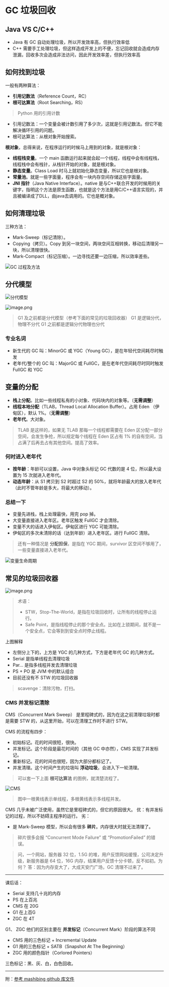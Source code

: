 # GC 垃圾回收

## Java VS C/C++

- Java 有 GC 自动处理垃圾，所以开发效率高，但执行效率低
- C++ 需要手工处理垃圾，但这样造成开发上的不便，忘记回收就会造成内存泄漏，回收多次会造成非法访问，因此开发效率差，但执行效率高

## 如何找到垃圾

一般有两种算法：

- **引用记数法**（Reference Count，RC）
- **根可达算法**（Root Searching，RS）

> Python 用的引用计数

- 引用记数法：一个变量会被计数引用了多少次，这就是引用记数法。但它不能解决循环引用的问题。
- 根可达算法：从根对象开始搜索。

**根对象**，总得来说，在程序运行的时候马上用到的对象，就是根对象：

- **线程栈变量**。一个 main 函数运行起来就会起一个线程，线程中会有线程栈，线程栈中会有栈针，从栈针开始的对象，就是根对象。
- **静态变量**。Class Load 时马上就初始化静态变量，所以它也是根对象。
- **常量池**。就是一些字面量，程序会有一块内存空间存储这些字面量。
- **JNI 指针**（Java Native Interface）。native 是与C++联合开发的时候用的关键字，指明这个方法是原生函数，也就是这个方法是用C/C++语言实现的，并且被编译成了DLL，由java去调用的。它也是概对象。

## 如何清理垃圾

三种方法：

- Mark-Sweep（标记清除）。
- Copying（拷贝）。Copy 到另一块空间，两块空间互相转换，移动后清理另一块，所以清理很快。
- Mark-Compact（标记压缩）。一边寻找还要一边压缩，所以效率差些。

![GC 过程及方法](/assets/interview_gc.png)

## 分代模型

 ![分代模型](/assets/interview_gc_generation.png)

![image.png](/assets/interview_gc_obj_lifecycle.png)

> G1 及之前都是分代模型（参考下面的常见的垃圾回收器）
> G1 是逻辑分代，物理不分代
> G1 之前都是逻辑分代物理也分代

### 专业名词

- 新生代的 GC 叫：MinorGC 或 YGC（Young GC），是在年轻代空间耗尽时触发
- 老年代/整个的 GC 叫：MajorGC 或 FullGC，是在老年代空间耗尽时同时触发 FullGC 和 YGC

## 变量的分配

- **栈上分配**。比如一些线程私有的小对象、代码块内的对象等。（**无需调整**）
- **线程本地分配**（TLAB，Thread Local Allocation Buffer）。占用 Eden （伊甸区），默认 1%。（**无需调整**）
- **老年代**。大对象。

> TLAB 是这样的，如果无 TLAB 那每一个线程都需要在 Eden 区分配一部分空间，会发生争抢，所以规定每个线程在 Eden 区占有 1% 的自有空间，当占满了后再去占有其他空间。提高了效率。

### 何时进入老年代

- **按年龄**：年龄可以设置，Java 中对象头标记 GC 代数的是 4 位，所以最大设置为 15 次就进入老年代。
- **动态年龄**：从 S1 拷贝到 S2 时超过 S2 的 50%，就将年龄最大的放入老年代（此时不管年龄是多大，将最大的移动）。

### 总结一下

- 变量先进栈，栈上处理最快，用完 pop 掉。
- 大变量直接进入老年区。老年区触发 FullGC 才会清除。
- 变量不大的话进入伊甸区。伊甸区进行 YGC 可能清除。
- 伊甸区的多次未清除的话（达到年龄）进入老年区。进行 FullGC 清除。

> 还有一种情况是 **分配担保**，是指在 YGC 期间，survivor 区空间不够用了，一些变量直接进入老年代。

![变量生命周期](/assets/interview_gc_obj_life2.png)

## 常见的垃圾回收器

![image.png](/assets/interview_gc_methods.png)

> 术语：
> - STW，Stop-The-World，是指在垃圾回收时，让所有的线程停止运行。
> - Safe Point，是指线程停止的那个安全点。比如在上锁期间，就不是一个安全点，它会等到到安全点时停止线程。

上图解释
- 左侧分上下的，上方是 YGC 的几种方式，下方是老年代 GC 的几种方式。
- Serial 是指单线程去清理垃圾
- Par... 是指多线程并发去清理垃圾
- PS + PO 是 JVM 中的默认组合
- 目前还没有不 STW 的垃圾回收器

> scavenge：清除污物，打扫。

### CMS 并发标记清除

CMS（Concurrent Mark Sweep） 是里程碑式的，因为在这之前清理垃圾时都是需要 STW 的，从这里开始，可以在清理工作时不进行 STW。

CMS 的流程有四步：
- 初始标记。花的时间很短，很快。
- 并发标记。这个阶段是最花时间的（其他 GC 中亦然），CMS 实现了并发标记。
- 重新标记。花的时间也很短，因为大部分都标记了。
- 并发清理。这个时间产生的垃圾叫 **浮动垃圾**，会进入下一轮清理。

> 可以套一下上面 **根可达算法** 的图例，就清楚流程了。

![CMS](/assets/interview_gc_procedure.png)

> 图中一根黄线表示单线程，多根黄线表示多线程并发。

CMS 几乎未被广泛使用，虽然它是里程碑式的，但它的原因很大。
优：有并发标记的过程，所以不妨碍主程序的运行。
劣：
- 是 Mark-Sweep 模型，所以会有很多 **碎片**。内存很大时就无法清理了。

> 碎片很多会报 “Concurrent Mode Failure” 或 “PromotionFailed” 的错误。

> 问，一个网站，服务器 32 位，1.5G 的堆，用户反馈网站缓慢，公司决定升级，新服务器是 64 位，16G 内存，结果用户反馈十分卡顿，反不如初。为何？
> 答：因为内存变大了，大成天安门广场，GC 清理不过来了。

---

课后话：
- Serial 支持几十兆的内存
- PS 在上百兆
- CMS 在 20G
- G1 在上百G
- ZGC 在 4T

 G1、 ZGC 他们的区别主要在 **并发标记**（Concurrent Mark）阶段的算法不同
- CMS 用的三色标记 + Incremental Update
- G1 用的三色标记 + SATB（Snapshot At The Beginning）
- ZGC 用的颜色指针（Corlored Pointers）

三色标记：黑、灰、白，白色回收。

---

附：[参考 mashibing github 库文件](https://github.com/bjmashibing/JVM/blob/master/05_GC%20and%20Tuning.md)
